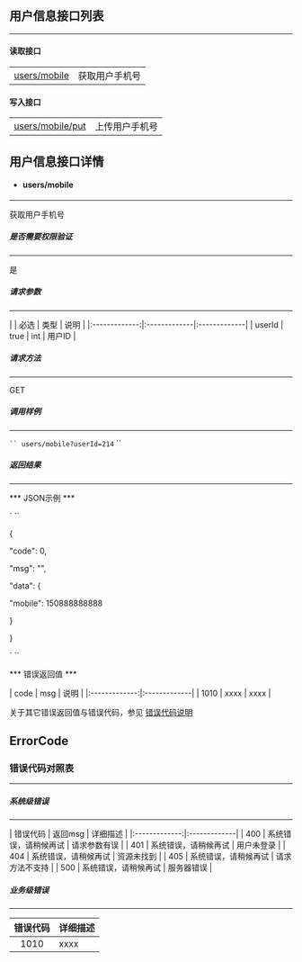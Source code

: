 ## 用户信息接口列表

---

#### 读取接口

|  |  |
|:-------------:|:-------------|
| [users/mobile](#users-mobile) | 获取用户手机号 |


#### 写入接口

|  |  |
|:-------------:|:-------------|
| [users/mobile/put](#users-mobile-put) | 上传用户手机号 |


## 用户信息接口详情

* #### users/mobile

---

获取用户手机号

##### 是否需要权限验证

---

是

##### 请求参数

---

| | 必选 | 类型 | 说明 |
|:-------------:|:-------------|:-------------|
| userId | true | int | 用户ID |

##### 请求方法

---

GET

##### 调用样例

---

` ``
users/mobile?userId=214
` ``

##### 返回结果

---

*** JSON示例 ***

` ``

{

"code": 0,

"msg": "",

"data": {

"mobile": 150888888888

}

}

` ``

*** 错误返回值 ***

| code | msg | 说明 |
|:-------------:|:-------------|
| 1010 | xxxx | xxxx |

关于其它错误返回值与错误代码，参见 [错误代码说明](#errorcode)



## ErrorCode

### 错误代码对照表

---

##### 系统级错误

---

| 错误代码 | 返回msg | 详细描述 |
|:-------------:|:-------------|
| 400 | 系统错误，请稍候再试 | 请求参数有误 |
| 401 | 系统错误，请稍候再试 | 用户未登录 |
| 404 | 系统错误，请稍候再试 | 资源未找到 |
| 405 | 系统错误，请稍候再试 | 请求方法不支持 |
| 500 | 系统错误，请稍候再试 | 服务器错误 |

##### 业务级错误
 
---

| 错误代码 | 详细描述 |
|:-------------:|:-------------|
| 1010 | xxxx |
